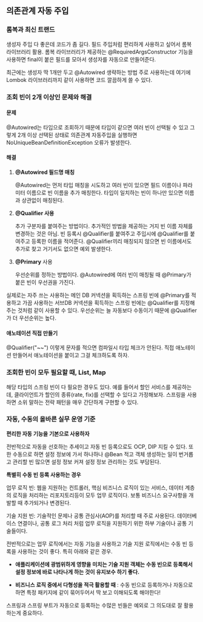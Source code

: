 ## 의존관계 자동 주입

### 롬복과 최신 트랜드

생성자 주입 다 좋은데 코드가 좀 길다. 필드 주입처럼 편리하게 사용하고 싶어서 롬복 라이브러리 활용. 롬복 라이브러리가 제공하는 @RequiredArgsConstructor 기능을 사용하면 final이 붙은 필드를 모아서 생성자를 자동으로 만들어준다. 

최근에는 생성자 딱 1개만 두고 @Autowired 생략하는 방법 주로 사용하는데 여기에 Lombok 라이브러리까지 같이 사용하면 코드 깔끔하게 쓸 수 있다.

### 조회 빈이 2개 이상인 문제와 해결

#### 문제

@Autowired는 타입으로 조회하기 때문에 타입이 같으면 여러 빈이 선택될 수 있고  그렇게 2개 이상 선택된 상태로 의존관계 자동주입을 실행하면 NoUniqueBeanDefinitionException 오류가 발생한다.

#### 해결

1. **@Autowired 필드명 매칭**

   @Autowired는 먼저 타입 매칭을 시도하고 여러 빈이 있으면 필드 이름이나 파라미터 이름으로 빈 이름을 추가 매칭한다. 타입이 일치하는 빈이 하나만 있으면 이름과 상관없이 매칭된다.

2. **@Qualifier 사용**

   추가 구분자를 붙여주는 방법이다. 추가적인 방법을 제공하는 거지 빈 이름 자체를 변경하는 것은 아님.  빈 등록시 @Qualifier를 붙여주고 주입시에 @Qualifier를 붙여주고 등록한 이름을 적어준다. @Qualifier끼리 매칭되지 않으면 빈 이름에서도 추가로 찾고 거기서도 없으면 예외 발생한다. 

3. **@Primary** 사용

   우선순위를 정하는 방법이다.  @Autowired에 여러 빈이 매칭될 때 @Primary가 붙은 빈이 우선권을 가진다.  

실제로는 자주 쓰는 사용하는 메인 DB 커넥션을 획득하는 스프링 빈에 @Primary를 적용하고 가끔 사용하는 서브DB 커넥션을 획득하는 스프링 빈에는 @Qualifier를 지정해주는 것처럼 같이 사용할 수 있다. 우선순위는 늘 자동보다 수동이기 때문에 @Qualifier가 더 우선순위는 높다.

#### 애노테이션 직접 만들기

@Qualifier("~~") 이렇게 문자를 적으면 컴파일시 타입 체크가 안된다. 직접 애노테이션 만들어서 애노테이션을 붙이고 그걸 체크하도록 하자.

### 조회한 빈이 모두 필요할 때, List, Map

해당 타입의 스프링 빈이 다 필요한 경우도 있다. 예를 들어서 할인 서비스를 제공하는데, 클라이언트가 할인의 종류(rate, fix)를 선택할 수 있다고 가정해보자. 스프링을 사용하면 소위 말하는 전략 패턴을 매우 간단하게 구현할 수 있다.

### 자동, 수동의 올바른 실무 운영 기준

**편리한 자동 기능을 기본으로 사용하자**

전반적으로 자동을 선호하는 추세이고 자동 빈 등록으로도 OCP, DIP 지킬 수 있다. 또한 수동으로 하면 설정 정보에 가서 하나하나 @Bean 적고 객체 생성하는 일이 번거롭고 관리할 빈 많으면 설정 정보 커져 설정 정보 관리하는 것도 부담된다.

**특별히 수동 빈 등록 사용하는 경우**

업무 로직 빈: 웹을 지원하는 컨트롤러, 핵심 비즈니스 로직이 있는 서비스, 데이터 계층의 로직을 처리하는 리포지토리등이 모두 업무 로직이다. 보통 비즈니스 요구사항을 개발할 때 추가되거나 변경된다.

기술 지원 빈: 기술적인 문제나 공통 관심사(AOP)를 처리할 때 주로 사용된다. 데이터베이스 연결이나, 공통 로그 처리 처럼 업무 로직을 지원하기 위한 하부 기술이나 공통 기술들이다.

전반적으로는 업무 로직에서는 자동 기능을 사용하고 기술 지원 로직에서는 수동 빈 등록을 사용하는 것이 좋다.  특히 아래와 같은 경우.

- **애플리케이션에 광범위하게 영향을 미치는 기술 지원 객체는 수동 빈으로 등록해서 설정 정보에 바로 나타나게 하는 것이 유지보수 하기 좋다.**

- **비즈니스 로직 중에서 다형성을 적극 활용할 때** : 수동 빈으로 등록하거나 자동으로 하면 특정 패키지에 같이 묶어두어서 딱 보고 이해되도록 해야한다!

스프링과 스프링 부트가 자동으로 등록하는 수많은 빈들은 예외로 그 의도대로 잘 활용하는게 중요하다.  

